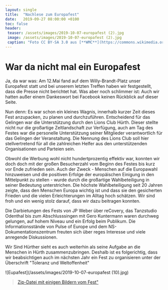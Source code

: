 ```yaml
---
layout: single
title:  "Nachlese zum Europafest"
date:   2019-09-27 08:00:00 +0100
toc: false
header:
 teaser: /assets/images/2019-10-07-europafest (2).jpg
 image: /assets/images/2019-10-07-europafest (2).jpg
 caption: "Foto CC BY-SA 3.0 aus [**WMC**](https://commons.wikimedia.org/wiki/Book#/media/File:Old_book_bindings.jpg)"
---
```

# War da nicht mal ein Europafest

Ja, da war was: Am 12.Mai fand auf dem Willy-Brandt-Platz unser Europafest statt und bei unserem letzten Treffen 
haben wir festgestellt, dass die Presse nicht berichtet hat. Was aber noch schlimmer ist: Auch wir hatten außer 
einem Dankeswort bei Facebook keinen Rückblick auf dieser Seite.

Nun denn: Es war schon ein kleines Wagnis, innerhalb kurzer Zeit dieses Fest anzupacken, zu planen und durchzuführen. 
Entscheidend für das Gelingen war die Unterstützung durch den Lions Club Hürth. Dieser stellte nicht nur die großartige 
Zeltlandschaft zur Verfügung, auch am Tag des Festes war die personelle Unterstützung seiner Mitglieder verantwortlich 
für das Gelingen der Veranstaltung. Die Nennung des Lions Club soll hier stellvertretend für all die zahlreichen Helfer 
aus den unterstützenden Organisationen und Parteien sein.

Obwohl die Werbung wohl nicht hundertprozentig effektiv war, konnten wir doch doch mit der großen Besucherzahl vom 
Beginn des Festes bis kurz vor Ende zufrieden sein. Auch der Zweck - Menschen auf die Europawahl hinzuweisen und die 
positiven Erfolge der europäischen Einigung in den Mittelpunkt zu stellen - wurde durch die großartige Wahlbeteiligung 
in seiner Bedeutung unterstrichen. Die höchste Wahlbeteiligung seit 20 Jahren zeigte, dass den Menschen Europa wichtig ist 
und dass sie den gesicherten Frieden und die vielen Erleichterungen im Alltag hoch schätzen. Wir sind froh und ein wenig 
stolz darauf, dass wir dazu beitragen konnten.

Die Darbietungen des Fests von JP Weber über reCovery, das Tanzstudio Odenthal bis zum Abschlusssingen mit Gero 
Kuntermann waren durchweg gelungen, auf hohem Niveau und ein Erfolg beim Publikum. Die Informationsstände von 
Pulse of Europe und dem NS-Dokumentationszentrum freuten sich über reges Interesse und viele anregende Diskussionen.

Wir Sind Hürther sieht es auch weiterhin als seine Aufgabe an die Menschen in Hürth zusammenzubringen. 
Deshalb ist es folgerichtig, dass wir beabsichtigen auch im nächsten Jahr ein Fest zu organisieren unter der 
Überschrift "Toleranz und Weltoffenheit"

![Eupafest](/assets/images/2019-10-07-europafest (10).jpg)

> [Zip-Datei mit einigen Bildern vom Fest"](/assets/images/Europafest.zip)

